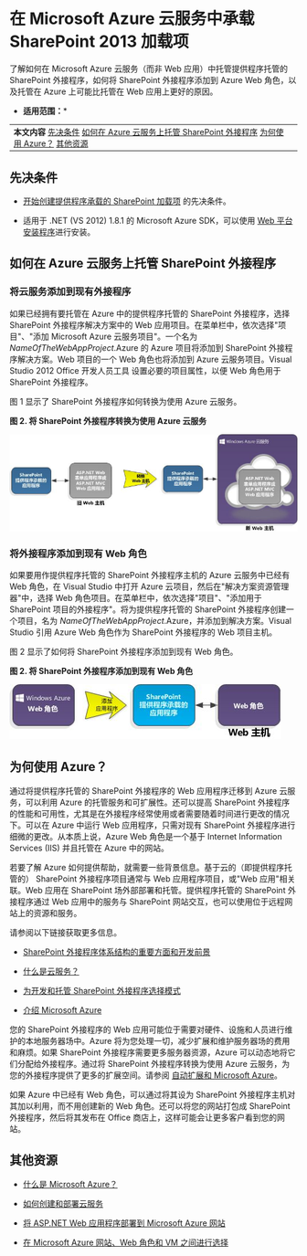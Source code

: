 

# 在 Microsoft Azure 云服务中承载 SharePoint 2013 加载项
了解如何在 Microsoft Azure 云服务（而非 Web 应用）中托管提供程序托管的 SharePoint 外接程序，如何将 SharePoint 外接程序添加到 Azure Web 角色，以及托管在 Azure 上可能比托管在 Web 应用上更好的原因。
 * **适用范围：*** 
  
    
    


|||
|:-----|:-----|
|**本文内容**          [先决条件](#SP15createselfhostapp_bk_prereq)           [如何在 Azure 云服务上托管 SharePoint 外接程序](#SP15HostAzure_bk_HowTo)           [为何使用 Azure？](#SP15HostAzure_bk_Why)           [其他资源](#SP15Devapps_AddtionalResources)||
   

## 先决条件
<a name="SP15createselfhostapp_bk_prereq"> </a>


-  [开始创建提供程序承载的 SharePoint 加载项](get-started-creating-provider-hosted-sharepoint-add-ins.md) 的先决条件。
    
  
- 适用于 .NET (VS 2012) 1.8.1 的 Microsoft Azure SDK，可以使用  [Web 平台安装程序](http://www.microsoft.com/web/downloads/platform.aspx)进行安装。
    
  

## 如何在 Azure 云服务上托管 SharePoint 外接程序
<a name="SP15HostAzure_bk_HowTo"> </a>


### 将云服务添加到现有外接程序

如果已经拥有要托管在 Azure 中的提供程序托管的 SharePoint 外接程序，选择 SharePoint 外接程序解决方案中的 Web 应用项目。在菜单栏中，依次选择"项目"、"添加 Microsoft Azure 云服务项目"。一个名为  _NameOfTheWebAppProject_.Azure 的 Azure 项目将添加到 SharePoint 外接程序解决方案。Web 项目的一个 Web 角色也将添加到 Azure 云服务项目。Visual Studio 2012 Office 开发人员工具 设置必要的项目属性，以便 Web 角色用于 SharePoint 外接程序。
  
    
    
图 1 显示了 SharePoint 外接程序如何转换为使用 Azure 云服务。
  
    
    

**图 2. 将 SharePoint 外接程序转换为使用 Azure 云服务**

  
    
    

  
    
    
![转换 SharePoint 相关应用程序以使用 Microsoft Azure Web 角色](images/SP_15_App_ConvertAppToWebRole.jpg)
  
    
    

  
    
    

  
    
    

### 将外接程序添加到现有 Web 角色

如果要用作提供程序托管的 SharePoint 外接程序主机的 Azure 云服务中已经有 Web 角色，在 Visual Studio 中打开 Azure 云项目，然后在"解决方案资源管理器"中，选择 Web 角色项目。在菜单栏中，依次选择"项目"、"添加用于 SharePoint 项目的外接程序"。将为提供程序托管的 SharePoint 外接程序创建一个项目，名为  _NameOfTheWebAppProject_.Azure，并添加到解决方案。Visual Studio 引用 Azure Web 角色作为 SharePoint 外接程序的 Web 项目主机。
  
    
    
图 2 显示了如何将 SharePoint 外接程序添加到现有 Web 角色。
  
    
    

**图 2. 将 SharePoint 外接程序添加到现有 Web 角色**

  
    
    

  
    
    
![将 SharePoint 相关应用程序添加到现有 Web 角色](images/SP_15_App_AddAppToWebRole.jpg)
  
    
    

  
    
    

  
    
    

## 为何使用 Azure？
<a name="SP15HostAzure_bk_Why"> </a>

通过将提供程序托管的 SharePoint 外接程序的 Web 应用程序迁移到 Azure 云服务，可以利用 Azure 的托管服务和可扩展性。还可以提高 SharePoint 外接程序的性能和可用性，尤其是在外接程序经常使用或者需要随着时间进行更改的情况下。可以在 Azure 中运行 Web 应用程序，只需对现有 SharePoint 外接程序进行细微的更改。从本质上说，Azure Web 角色是一个基于 Internet Information Services (IIS) 并且托管在 Azure 中的网站。 
  
    
    
若要了解 Azure 如何提供帮助，就需要一些背景信息。基于云的（即提供程序托管的） SharePoint 外接程序项目通常与 Web 应用程序项目，或"Web 应用"相关联。Web 应用在 SharePoint 场外部部署和托管。提供程序托管的 SharePoint 外接程序通过 Web 应用中的服务与 SharePoint 网站交互，也可以使用位于远程网站上的资源和服务。
  
    
    
请参阅以下链接获取更多信息。
  
    
    

-  [SharePoint 外接程序体系结构的重要方面和开发前景](important-aspects-of-the-sharepoint-add-in-architecture-and-development-landscap.md)
    
  
-  [什么是云服务？](http://www.windowsazure.com/zh-cn/manage/services/cloud-services/what-is-a-cloud-service/)
    
  
-  [为开发和托管 SharePoint 外接程序选择模式](choose-patterns-for-developing-and-hosting-your-sharepoint-add-in.md)
    
  
-  [介绍 Microsoft Azure](http://www.windowsazure.com/zh-cn/develop/net/fundamentals/intro-to-windows-azure/)
    
  
您的 SharePoint 外接程序的 Web 应用可能位于需要对硬件、设施和人员进行维护的本地服务器场中。Azure 将为您处理一切，减少扩展和维护服务器场的费用和麻烦。如果 SharePoint 外接程序需要更多服务器资源，Azure 可以动态地将它们分配给外接程序。通过将 SharePoint 外接程序转换为使用 Azure 云服务，为您的外接程序提供了更多的扩展空间。请参阅 [自动扩展和 Microsoft Azure](http://msdn.microsoft.com/zh-cn/library/hh680945%28v=pandp.50%29.aspx)。
  
    
    
如果 Azure 中已经有 Web 角色，可以通过将其设为 SharePoint 外接程序主机对其加以利用，而不用创建新的 Web 角色。还可以将您的网站打包成 SharePoint 外接程序，然后将其发布在 Office 商店上，这样可能会让更多客户看到您的网站。
  
    
    

## 其他资源
<a name="SP15Devapps_AddtionalResources"> </a>


-  [什么是 Microsoft Azure？](http://www.windowsazure.com/zh-cn/documentation/)
    
  
-  [如何创建和部署云服务](http://www.windowsazure.com/zh-cn/manage/services/cloud-services/how-to-create-and-deploy-a-cloud-service/)
    
  
-  [将 ASP.NET Web 应用程序部署到 Microsoft Azure 网站](http://www.windowsazure.com/zh-cn/develop/net/tutorials/get-started/)
    
  
-  [在 Microsoft Azure 网站、Web 角色和 VM 之间进行选择](http://dotnetthread.com/articles/30-Choosing-between-Windows-Azure-Web-Sites-Web-Roles-and-VMs.aspx)
    
  